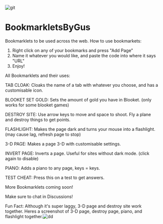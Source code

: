 ![git](https://user-images.githubusercontent.com/116337896/207665504-2bfc3025-99ca-46f2-880a-d5e5a3025ba8.PNG)
# BookmarkletsByGus
Bookmarklets to be used across the web.
How to use bookmarkets: 
1. Right click on any of your bookmarks and press "Add Page"
2. Name it whatever you would like, and paste the code into where it says "URL"
3. Enjoy!


All Bookmarklets and their uses:

TAB CLOAK: Cloaks the name of a tab with whatever you choose, and has a customisable icon.

BLOOKET SET GOLD: Sets the amount of gold you have in Blooket. (only works for some blooket games)

DESTROY SITE: Use arrow keys to move and space to shoot. Fly a plane and destroy things to get points.

FLASHLIGHT: Makes the page dark and turns your mouse into a flashlight. (may cause lag, refresh page to stop)

3-D PAGE: Makes a page 3-D with customisable settings.

INVERT PAGE: Inverts a page. Useful for sites without dark mode. (click again to disable)

PIANO: Adds a piano to any page, keys = keys.

TEST CHEAT: Press this on a test to get answers.

More Bookmarklets coming soon!

Make sure to chat in Discussions!


Fun Fact: Although it's super laggy, 3-D page and destroy site work together. Heres a screenshot of 3-D page, destroy page, piano, and flashlight together.![dd](https://user-images.githubusercontent.com/116337896/207681238-fba7d9f5-b412-4ad9-bd19-b476ed9ba344.PNG)

